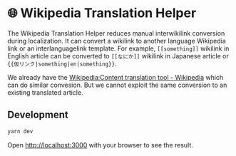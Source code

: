 # 🌐 Wikipedia Translation Helper

The Wikipedia Translation Helper reduces manual interwikilink conversion during localization. It can convert a wikilink to another language Wikipedia link or an interlanguagelink template. For example, `[[something]]` wikilink in English article can be converted to `[[なにか]]` wikilink in Japanese article or `{{仮リンク|something|en|something}}`.

We already have the [Wikipedia:Content translation tool - Wikipedia](https://en.wikipedia.org/wiki/Wikipedia:Content_translation_tool) which can do similar convesion. But we cannot exploit the same conversion to an existing translated article.

## Development

```bash
yarn dev
```

Open [http://localhost:3000](http://localhost:3000) with your browser to see the result.
